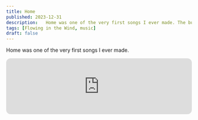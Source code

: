 ```yaml
---
title: Home
published: 2023-12-31
description:   Home was one of the very first songs I ever made. The bubbliness of the random electric piano and the sharpness of the glockenspiel really help sell my image as a cheap musician.
tags: [Flowing in the Wind, music]
draft: false
---
```


Home was one of the very first songs I ever made.

<iframe style="border-radius:12px" src="https://open.spotify.com/embed/track/3MJx7ZI080J3drCINIpWG3?utm_source=generator" width="100%" height="152" frameBorder="0" allowfullscreen="" allow="autoplay; clipboard-write; encrypted-media; fullscreen; picture-in-picture" loading="lazy" />

The bubbliness of the random electric piano, the sharpness of the glockenspiel (one of the few instruments I know how to play – I grew up on piano, then learned how to play the glockenspiel in 4th grade), and the small undertones of the erhu, another instrument that I somewhat know how to play, were all parts of what made this song a song I was proud of at the time.

Now? I’m making way better music. Music with lyrics. Music with soul. And music with more interesting stories.

This song was originally supposed to be an homage to my musical influences, but I quickly scrapped that idea after realising that I didn’t know who I was being influenced by. Was it the pop artists that I’d been listening to recently? Was it the classical music that I was basically forced to listen to for hours upon hours? Or was it the ethnic music that I listened to while being young in New York? I’m really not sure.

Looking back at the original revisions I made to the song, I never really changed much about it. I swapped the real snaps I had done in front of a microphone for some ones I got the license to use. And I think it sounds about the same. Except for the fact that I didn’t know how to snap very well, so that may have been the reason behind that swap.

Also, all of the songs originally had some reverb attached to it. I’m not sure why I thought this was a good idea stylistically, but I removed it from the final version because it felt cheap.

Overall, this was a very forgettable song in retrospect. I probably should’ve put [Walking in the Snow](Walking-in-the-Snow) up at the top.
